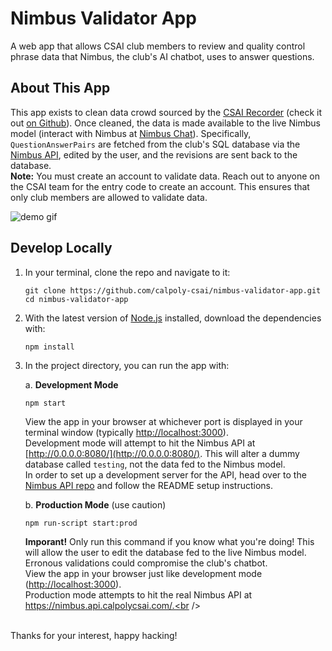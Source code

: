 # Nimbus Validator App

A web app that allows CSAI club members to review and quality control phrase data that Nimbus, the club's AI chatbot, uses to answer questions.

## About This App
This app exists to clean data crowd sourced by the [CSAI Recorder](https://www.csai.app/) (check it out [on Github](https://github.com/calpoly-csai/csai-recorder)). Once cleaned, the data is made available to the live Nimbus model (interact with Nimbus at [Nimbus Chat](https://nimbus.calpolycsai.com/)). Specifically, `QuestionAnswerPairs` are fetched from the club's SQL database via the [Nimbus API](https://github.com/calpoly-csai/api), edited by the user, and the revisions are sent back to the database.<br />
**Note:** You must create an account to validate data. Reach out to anyone on the CSAI team for the entry code to create an account. This ensures that only club members are allowed to validate data.

![demo gif](https://media.giphy.com/media/6Zc3pEySruneZ6XY4I/giphy.gif)

## Develop Locally

1. In your terminal, clone the repo and navigate to it:
    ```
    git clone https://github.com/calpoly-csai/nimbus-validator-app.git
    cd nimbus-validator-app
    ```

2. With the latest version of [Node.js](https://nodejs.org/en/) installed, download the dependencies with:
    ```
    npm install
    ```

3. In the project directory, you can run the app with:

    a. **Development Mode**
    ```
    npm start
    ```

    View the app in your browser at whichever port is displayed in your terminal window (typically [http://localhost:3000](http://localhost:3000)).<br />
    Development mode will attempt to hit the Nimbus API at [http://0.0.0.0:8080/](http://0.0.0.0:8080/). This will alter a dummy database called `testing`, not the data fed to the Nimbus model.<br />
    In order to set up a development server for the API, head over to the [Nimbus API repo](https://github.com/calpoly-csai/api) and follow the README setup instructions.

    b. **Production Mode** (use caution)
    ```
    npm run-script start:prod
    ```
    **Imporant!** Only run this command if you know what you're doing! This will allow the user to edit the database fed to the live Nimbus model. Erronous validations could compromise the club's chatbot.<br />
    View the app in your browser just like development mode ([http://localhost:3000](http://localhost:3000)).<br />
    Production mode attempts to hit the real Nimbus API at https://nimbus.api.calpolycsai.com/.<br />
    

<br />
Thanks for your interest, happy hacking!
